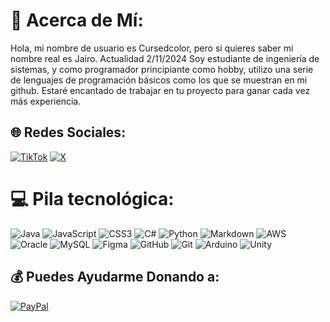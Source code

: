 # 💫 Acerca de Mí:
Hola, mi nombre de usuario es Cursedcolor, pero si quieres saber mi nombre real es Jairo. Actualidad 2/11/2024 Soy estudiante de ingeniería de sistemas, y como programador principiante como hobby, utilizo una serie de lenguajes de programación básicos como los que se muestran en mi github. Estaré encantado de trabajar en tu proyecto para ganar cada vez más experiencia.


## 🌐 Redes Sociales:
[![TikTok](https://img.shields.io/badge/TikTok-%23000000.svg?logo=TikTok&logoColor=white)](https://tiktok.com/@Curcolor) [![X](https://img.shields.io/badge/X-black.svg?logo=X&logoColor=white)](https://x.com/Curcolor) 

# 💻 Pila tecnológica:
![Java](https://img.shields.io/badge/java-%23ED8B00.svg?style=for-the-badge&logo=openjdk&logoColor=white) ![JavaScript](https://img.shields.io/badge/javascript-%23323330.svg?style=for-the-badge&logo=javascript&logoColor=%23F7DF1E) ![CSS3](https://img.shields.io/badge/css3-%231572B6.svg?style=for-the-badge&logo=css3&logoColor=white) ![C#](https://img.shields.io/badge/c%23-%23239120.svg?style=for-the-badge&logo=csharp&logoColor=white) ![Python](https://img.shields.io/badge/python-3670A0?style=for-the-badge&logo=python&logoColor=ffdd54) ![Markdown](https://img.shields.io/badge/markdown-%23000000.svg?style=for-the-badge&logo=markdown&logoColor=white) ![AWS](https://img.shields.io/badge/AWS-%23FF9900.svg?style=for-the-badge&logo=amazon-aws&logoColor=white) ![Oracle](https://img.shields.io/badge/Oracle-F80000?style=for-the-badge&logo=oracle&logoColor=white) ![MySQL](https://img.shields.io/badge/mysql-4479A1.svg?style=for-the-badge&logo=mysql&logoColor=white) ![Figma](https://img.shields.io/badge/figma-%23F24E1E.svg?style=for-the-badge&logo=figma&logoColor=white) ![GitHub](https://img.shields.io/badge/github-%23121011.svg?style=for-the-badge&logo=github&logoColor=white) ![Git](https://img.shields.io/badge/git-%23F05033.svg?style=for-the-badge&logo=git&logoColor=white) ![Arduino](https://img.shields.io/badge/-Arduino-00979D?style=for-the-badge&logo=Arduino&logoColor=white) ![Unity](https://img.shields.io/badge/unity-%23000000.svg?style=for-the-badge&logo=unity&logoColor=white)

## 💰 Puedes Ayudarme Donando a:
[![PayPal](https://img.shields.io/badge/PayPal-00457C?style=for-the-badge&logo=paypal&logoColor=white)](https://paypal.me/Curcolor) 
  
<!-- Proudly created with GPRM ( https://gprm.itsvg.in ) -->

